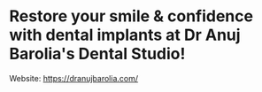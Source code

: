 # Restore your smile & confidence with dental implants at Dr Anuj Barolia's Dental Studio!
Website: https://dranujbarolia.com/
